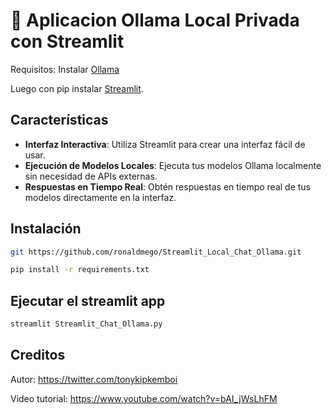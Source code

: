 # 🚀 Aplicacion Ollama Local Privada con Streamlit

Requisitos:
Instalar [Ollama](https://ollama.com/) 

Luego con pip instalar [Streamlit](https://streamlit.io).

## Características

- **Interfaz Interactiva**: Utiliza Streamlit para crear una interfaz fácil de usar.
- **Ejecución de Modelos Locales**: Ejecuta tus modelos Ollama localmente sin necesidad de APIs externas.
- **Respuestas en Tiempo Real**: Obtén respuestas en tiempo real de tus modelos directamente en la interfaz.


## Instalación
```bash
git https://github.com/ronaldmego/Streamlit_Local_Chat_Ollama.git
```

```bash
pip install -r requirements.txt
```

## Ejecutar el streamlit app
```bash
streamlit Streamlit_Chat_Ollama.py
```

## Creditos
Autor: https://twitter.com/tonykipkemboi

Video tutorial: https://www.youtube.com/watch?v=bAI_jWsLhFM